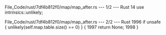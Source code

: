 File_Code/rust/7df4b812f0/map/map_after.rs --- 1/2 --- Rust
                                                                                                                                                            14 use intrinsics::unlikely;

File_Code/rust/7df4b812f0/map/map_after.rs --- 2/2 --- Rust
                                                                                                                                                          1996         if unsafe { unlikely(self.map.table.size() == 0) } {
                                                                                                                                                          1997             return None;
                                                                                                                                                          1998         }

